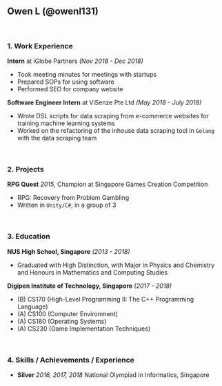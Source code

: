 ## Owen L (@owenl131)

<br>

### 1. Work Experience

**Intern** at iGlobe Partners *(Nov 2018 - Dec 2018)*

- Took meeting minutes for meetings with startups
- Prepared SOPs for using software
- Performed SEO for company website

**Software Engineer Intern** at ViSenze Pte Ltd *(May 2018 - July 2018)*

- Wrote DSL scripts for data scraping from e-commerce websites for training machine learning systems
- Worked on the refactoring of the inhouse data scraping tool in `Golang` with the data scraping team

<br>

### 2. Projects

**RPG Quest** *2015*, Champion at Singapore Games Creation Competition

- RPG: Recovery from Problem Gambling
- Written in `Unity/C#`, in a group of 3

<br>

### 3. Education

**NUS High School, Singapore** *(2013 - 2018)*

- Graduated with High Distinction, with Major in Physics and Chemistry and Honours in Mathematics and Computing Studies

**Digipen Institute of Technology, Singapore** *(2017 - 2018)*

- (B) CS170 (High-Level Programming II: The C++ Programming Language)
- (A) CS100 (Computer Environment)
- (A) CS180 (Operating Systems)
- (A) CS230 (Game Implementation Techniques)

<br>

### 4. Skills / Achievements / Experience

- **Silver** *2016, 2017, 2018* National Olympiad in Informatics, Singapore
